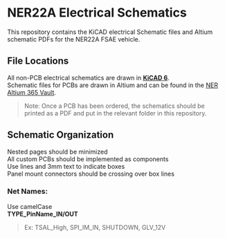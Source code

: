 # NER22A Electrical Schematics
This repository contains the KiCAD electrical Schematic files and Altium schematic PDFs for the NER22A FSAE vehicle. 

## File Locations
All non-PCB electrical schematics are drawn in [**KiCAD 6**](https://www.kicad.org/download/).\
Schematic files for PCBs are drawn in Altium and can be found in the [NER Altium 365 Vault](https://northeastern-fsae.365.altium.com/getstarted). 
> Note: Once a PCB has been ordered, the schematics should be printed as a PDF and put in the relevant folder in this repository.

## Schematic Organization
Nested pages should be minimized\
All custom PCBs should be implemented as components\
Use lines and 3mm text to indicate boxes\
Panel mount connectors should be crossing over box lines
### Net Names:
Use camelCase\
**TYPE_PinName_IN/OUT**
> Ex: TSAL_High, SPI_IM_IN, SHUTDOWN, GLV_12V

